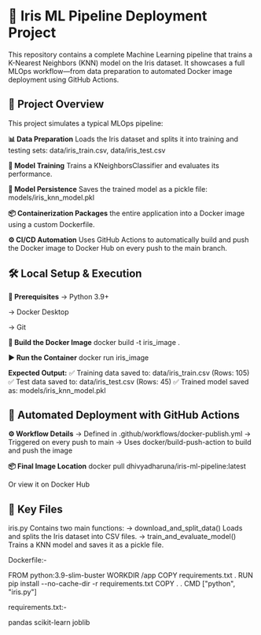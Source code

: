 # 🐳 Iris ML Pipeline Deployment Project
This repository contains a complete Machine Learning pipeline that trains a K-Nearest Neighbors (KNN) model on the Iris dataset. It showcases a full MLOps workflow—from data preparation to automated Docker image deployment using GitHub Actions.

## 🚀 Project Overview
This project simulates a typical MLOps pipeline:

**📊 Data Preparation** Loads the Iris dataset and splits it into training and testing sets: data/iris_train.csv, data/iris_test.csv

**🧠 Model Training** Trains a KNeighborsClassifier and evaluates its performance.

**💾 Model Persistence** Saves the trained model as a pickle file: models/iris_knn_model.pkl

**📦 Containerization Packages** the entire application into a Docker image using a custom Dockerfile.

**⚙️ CI/CD Automation** Uses GitHub Actions to automatically build and push the Docker image to Docker Hub on every push to the main branch.


## 🛠️ Local Setup & Execution
**🔧 Prerequisites**
-> Python 3.9+

-> Docker Desktop

-> Git

**🐳 Build the Docker Image**
docker build -t iris_image .

**▶️ Run the Container**
docker run iris_image

**Expected Output:**
✅ Training data saved to: data/iris_train.csv (Rows: 105)
✅ Test data saved to: data/iris_test.csv (Rows: 45)
✅ Trained model saved as: models/iris_knn_model.pkl

## 🐙 Automated Deployment with GitHub Actions

**⚙️ Workflow Details**
-> Defined in .github/workflows/docker-publish.yml
-> Triggered on every push to main
-> Uses docker/build-push-action to build and push the image

**📦 Final Image Location**
docker pull dhivyadharuna/iris-ml-pipeline:latest

Or view it on Docker Hub

## 📝 Key Files
iris.py
Contains two main functions:
-> download_and_split_data() Loads and splits the Iris dataset into CSV files.
-> train_and_evaluate_model() Trains a KNN model and saves it as a pickle file.

Dockerfile:-

FROM python:3.9-slim-buster
WORKDIR /app 
COPY requirements.txt .
RUN pip install --no-cache-dir -r requirements.txt
COPY . .
CMD ["python", "iris.py"]

requirements.txt:-

pandas
scikit-learn
joblib
